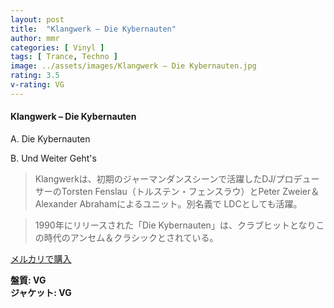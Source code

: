 ```yaml
---
layout: post
title:  "Klangwerk – Die Kybernauten"
author: mmr
categories: [ Vinyl ]
tags: [ Trance, Techno ]
image: ../assets/images/Klangwerk – Die Kybernauten.jpg
rating: 3.5
v-rating: VG
---
```


#### Klangwerk – Die Kybernauten

A. Die Kybernauten

B. Und Weiter Geht's

> Klangwerkは、初期のジャーマンダンスシーンで活躍したDJ/プロデューサーのTorsten Fenslau（トルステン・フェンスラウ）とPeter Zweier＆Alexander Abrahamによるユニット。別名義で LDCとしても活躍。

> 1990年にリリースされた「Die Kybernauten」は、クラブヒットとなりこの時代のアンセム＆クラシックとされている。

[メルカリで購入](https://jp.mercari.com/item/m15180946021)

<div class="mt-4 mb-4 d-flex align-items-center">
<strong class="mr-1">盤質: VG</strong>
</div>
<div class="mt-4 mb-4 d-flex align-items-center">
<strong class="mr-1">ジャケット: VG</strong>
</div>
